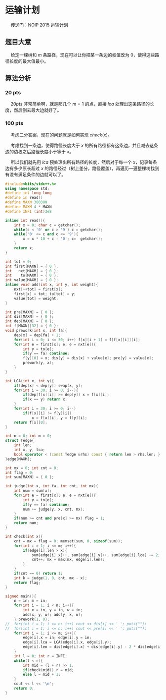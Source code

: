 # 运输计划

&emsp; 传送门：[NOIP 2015 运输计划](https://www.luogu.com.cn/problem/P2680)

## 题目大意
&emsp; 给定一棵树和 $m$ 条路径，现在可以让你把某一条边的权值改为 $0$，使得这些路径长度的最大值最小。

## 算法分析

### 20 pts

&emsp; $20pts$ 非常简单啊，就是那几个 $m = 1$ 的点，直接 $lca$ 处理出这条路径的长度，然后删去最大边就好了。

### 100 pts

&emsp; 考虑二分答案，现在的问题就是如何实现 $check(x)$。

&emsp; 考虑找到一条边，使得路径长度大于 $x$ 的所有路径都有这条边，并且减去这条边的边权之后路径长度小于等于 $x$。

&emsp; 所以我们就先用 $lca$ 预处理出所有路径的长度，然后对于每一个 $x$，记录每条边有多少原长超过 $x$ 的路径经过（树上差分，路径覆盖），再遍历一遍整棵树找到有没有满足条件的边就可以了。


```cpp
#include<bits/stdc++.h>
using namespace std;
#define int long long
#define in read()
#define MAXN 300300
#define MAXM 4 * MAXN
#define INFI (int)3e8

inline int read(){
	int x = 0; char c = getchar();
	while(c < '0' or c > '9') c = getchar();
	while('0' <= c and c <= '9'){
		x = x * 10 + c - '0'; c=  getchar();
	}
	return x;
}

int tot = 0;
int first[MAXN] = { 0 };
int   nxt[MAXM] = { 0 };
int    to[MAXM] = { 0 };
int value[MAXM] = { 0 };
inline void add(int x, int y, int weight){
	nxt[++tot] = first[x];
	first[x] = tot; to[tot] = y;
	value[tot] = weight;
}

int pre[MAXN] = { 0 };
int dis[MAXN] = { 0 };
int dep[MAXN] = { 0 };
int f[MAXN][32] = { 0 };
void prework(int x, int fa){
	dep[x] = dep[fa] + 1;
	for(int i = 0; i <= 30; i++) f[x][i + 1] = f[f[x][i]][i];
	for(int e = first[x]; e; e = nxt[e]){
		int y = to[e];
		if(y == fa) continue;
		f[y][0] = x; dis[y] = dis[x] + value[e]; pre[y] = value[e];
		prework(y, x);
	}
}

int LCA(int x, int y){
	if(dep[x] < dep[y]) swap(x, y);
	for(int i = 30; i >= 0; i--){
		if(dep[f[x][i]] >= dep[y]) x = f[x][i];
		if(x == y) return x;
	}
	for(int i = 30; i >= 0; i--)
		if(f[x][i] != f[y][i])
			x = f[x][i], y = f[y][i];
	return f[x][0];
}

int n = 0; int m = 0;
struct Tedge{
	int len;
	int x, y, lca;
	bool operator < (const Tedge &rhs) const { return len > rhs.len; }
}edge[MAXM];

int mx = 0; int cnt = 0;
int flag = 0;
int sum[MAXN] = { 0 };

int judge(int x, int fa, int cnt, int mx){
	int num = sum[x];
	for(int e = first[x]; e; e = nxt[e]){
		int y = to[e];
		if(y == fa) continue;
		num += judge(y, x, cnt, mx);
	}
	if(num >= cnt and pre[x] >= mx) flag = 1;
	return num;
}

int check(int x){
	cnt = mx = flag = 0; memset(sum, 0, sizeof(sum));
	for(int i = 1; i <= m; i++){
		if(edge[i].len > x){
			sum[edge[i].x]++, sum[edge[i].y]++, sum[edge[i].lca] -= 2;
			cnt++; mx = max(mx, edge[i].len);
		}
	}
	if(cnt == 0) return 1;
	int k = judge(1, 0, cnt, mx - x);
	return flag;
}

signed main(){
	n = in; m = in;
	for(int i = 1; i < n; i++){
		int x = in, y = in, w = in;
		add(x, y, w); add(y, x, w);
	} prework(1, 0);
//	for(int i = 1; i <= n; i++) cout << dis[i] << ' '; puts("");
//	for(int i = 1; i <= n; i++) cout << pre[i] << ' '; puts("");
	for(int i = 1; i <= m; i++){
		edge[i].x = in; edge[i].y = in;
		edge[i].lca = LCA(edge[i].x, edge[i].y);
		edge[i].len = dis[edge[i].x] + dis[edge[i].y] - 2 * dis[edge[i].lca];
	}
	int l = 0; int r = INFI;
	while(l < r){
		int mid = (l + r) >> 1;
		if(check(mid)) r = mid;
		else l = mid + 1;
	}
	cout << l << '\n';
	return 0;
}
```